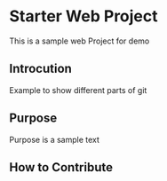 # Starter Web Project
This is a sample web Project for demo
## Introcution
Example to show different parts of git
## Purpose
Purpose is a sample text
## How to Contribute